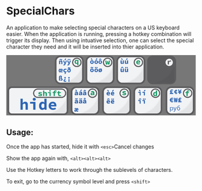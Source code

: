 # SpecialChars
An application to make selecting special characters on a US keyboard easier.
When the application is running, pressing a hotkey combination will trigger its display.
Then using intuative selection, one can select the special character they need and it will be inserted into thier application.

![alt text](https://github.com/seth-c-stenzel/SpecialChars/blob/main/graphics/initial.bmp?raw=true)

## Usage:
Once the app has started, hide it with `<esc>`Cancel changes

Show the app again with, `<alt><alt><alt>`

Use the Hotkey letters to work through the sublevels of characters.

To exit, go to the currency symbol level and press `<shift>`

